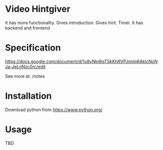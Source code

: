 # Video Hintgiver


It has more functionality. Gives introduction. Gives hint. Timer. It has backend and frontend

# Specification

https://docs.google.com/document/d/1o8vNki6lsTSkKhRVPJnnIp6AkIcNoNJa-JeLnNzc0rc/edit

See more at: /notes 

# Installation

Download python from https://www.python.org/

# Usage

TBD


